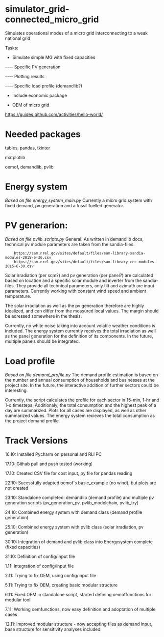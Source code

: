 # simulator_grid-connected_micro_grid
Simulates operational modes of a micro grid interconnecting to a weak national grid

Tasks:
- Simulate simple MG with fixed capacities

---- Specific PV generation

---- Plotting results

---- Specific load profile (demandlib?)

- Include economic package

- OEM of micro grid

https://guides.github.com/activities/hello-world/

# Needed packages
tables, pandas, tkinter

matplotlib

oemof, demandlib, pvlib

# Energy system
_Based on file energy_system_main.py_
Currently a micro grid system with fixed demand, pv generation and a fossil fuelled generator. 

# PV generarion: 
_Based on file pvlib_scripts.py_
General: As written in demandlib docs, technical pv module parameters are taken from the sandia-files.

        https://sam.nrel.gov/sites/default/files/sam-library-sandia-modules-2015-6-30.csv
        https://sam.nrel.gov/sites/default/files/sam-library-cec-modules-2015-6-30.csv
        
Solar irradiation (per sqm?) and pv generation (per panel?) are calculated based on location and a 
specific solar module and inverter from the sandia-files. They provide all technical parameters, only
tilt and azimuth are input parameters. Currently working with constant wind speed and ambient temperature.

The solar irradiation as well as the pv generation therefore are highly idealized, and can differ 
from the measured local values. The margin should be adressed somewhere in the thesis.

Currently, no white noise taking into account volatile weather conditions is included. 
The energy system currently receives the total irradiation as well as the panel generation for the
definition of its components. In the future, multiple panels should be integrated.

# Load profile
_Based on file demand_profile.py_
The demand profile estimation is based on the number and annual consumption of households and businesses 
at the project site. In the future, the interactive addition of further sectors could be interesting.

Currently, the script calculates the profile for each sector in 15-min, 1-hr and 1-d timesteps. 
Additionaly, the total consumption and the highest peak of a day are summarized. 
Plots for all cases are displayed, as well as other summarized values.
The energy system recieves the total consumption as the project demand profile.

# Track Versions

16.10: Installed Pycharm on personal and RLI PC

17.10: Github pull and push tested (working)

17.10: Created CSV file for cost input, py file for pandas reading

22.10: Sucessfully adapted oemof's basic_example (no wind), but plots are not created

23.10: Standalone completed: demandlib (demand profile) and multiple pv generation scripts
        (pv_generation_pv, pvlib_modelchain, pvlib_try)
        
24.10: Combined energy system with demand class (demand profile generation)

25.10: Combined energy system with pvlib class (solar irradiation, pv generation)

30.10: Integration of demand and pvlib class into Energysystem complete (fixed capacities)

31.10:  Definition of config/input file

1.11:  Integration of config/input file

2.11: Trying to fix OEM, using config/input file

5.11: Trying to fix OEM, creating basic modular structure

6.11: Fixed OEM in standalone script, started defining oemoffunctions for modular tool

7.11: Working oemfunctions, now easy definition and adoptation of multiple cases

12.11: Improved modular structure - now accepting files as demand input, base structure for sensitivity analyses included